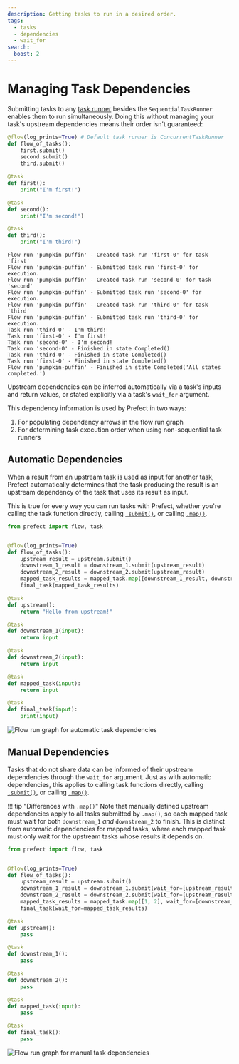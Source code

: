 ```yaml
---
description: Getting tasks to run in a desired order.
tags:
  - tasks
  - dependencies
  - wait_for
search:
  boost: 2
---
```


# Managing Task Dependencies

Submitting tasks to any [task runner](/concepts/task-runners/) besides the `SequentialTaskRunner` enables them to run simultaneously. Doing this without managing your task's upstream dependencies means their order isn't guaranteed:

```python
@flow(log_prints=True) # Default task runner is ConcurrentTaskRunner
def flow_of_tasks():
    first.submit()
    second.submit()
    third.submit()

@task
def first():
    print("I'm first!")

@task
def second():
    print("I'm second!")

@task
def third():
    print("I'm third!")
```

```text hl_lines="7-9"
Flow run 'pumpkin-puffin' - Created task run 'first-0' for task 'first'
Flow run 'pumpkin-puffin' - Submitted task run 'first-0' for execution.
Flow run 'pumpkin-puffin' - Created task run 'second-0' for task 'second'
Flow run 'pumpkin-puffin' - Submitted task run 'second-0' for execution.
Flow run 'pumpkin-puffin' - Created task run 'third-0' for task 'third'
Flow run 'pumpkin-puffin' - Submitted task run 'third-0' for execution.
Task run 'third-0' - I'm third!
Task run 'first-0' - I'm first!
Task run 'second-0' - I'm second!
Task run 'second-0' - Finished in state Completed()
Task run 'third-0' - Finished in state Completed()
Task run 'first-0' - Finished in state Completed()
Flow run 'pumpkin-puffin' - Finished in state Completed('All states completed.')
```

Upstream dependencies can be inferred automatically via a task's inputs and return values, or stated explicitly via a task's `wait_for` argument.

This dependency information is used by Prefect in two ways:

1. For populating dependency arrows in the flow run graph
2. For determining task execution order when using non-sequential task runners

## Automatic Dependencies

When a result from an upstream task is used as input for another task, Prefect automatically determines that the task producing the result is an upstream dependency of the task that uses its result as input.

This is true for every way you can run tasks with Prefect, whether you're calling the task function directly, calling [`.submit()`](/api-ref/prefect/tasks/#prefect.tasks.Task.submit), or calling [`.map()`](/api-ref/prefect/tasks/#prefect.tasks.Task.map).

```python
from prefect import flow, task


@flow(log_prints=True)
def flow_of_tasks():
    upstream_result = upstream.submit()
    downstream_1_result = downstream_1.submit(upstream_result)
    downstream_2_result = downstream_2.submit(upstream_result)
    mapped_task_results = mapped_task.map([downstream_1_result, downstream_2_result])
    final_task(mapped_task_results)

@task
def upstream():
    return "Hello from upstream!"

@task
def downstream_1(input):
    return input

@task
def downstream_2(input):
    return input

@task
def mapped_task(input):
    return input

@task
def final_task(input):
    print(input)
```

![Flow run graph for automatic task dependencies](/img/guides/automatic-task-dependencies.png)

## Manual Dependencies

Tasks that do not share data can be informed of their upstream dependencies through the `wait_for` argument. Just as with automatic dependencies, this applies to calling task functions directly, calling [`.submit()`](/api-ref/prefect/tasks/#prefect.tasks.Task.submit), or calling [`.map()`](/api-ref/prefect/tasks/#prefect.tasks.Task.map).

!!! tip "Differences with `.map()`"
    Note that manually defined upstream dependencies apply to all tasks submitted by `.map()`, so each mapped task must wait for both `downstream_1` _and_ `downstream_2` to finish. This is distinct from automatic dependencies for mapped tasks, where each mapped task must only wait for the upstream tasks whose results it depends on.

```python
from prefect import flow, task


@flow(log_prints=True)
def flow_of_tasks():
    upstream_result = upstream.submit()
    downstream_1_result = downstream_1.submit(wait_for=[upstream_result])
    downstream_2_result = downstream_2.submit(wait_for=[upstream_result])
    mapped_task_results = mapped_task.map([1, 2], wait_for=[downstream_1_result, downstream_2_result])
    final_task(wait_for=mapped_task_results)

@task
def upstream():
    pass

@task
def downstream_1():
    pass

@task
def downstream_2():
    pass

@task
def mapped_task(input):
    pass

@task
def final_task():
    pass
```

![Flow run graph for manual task dependencies](/img/guides/manual-task-dependencies.png)